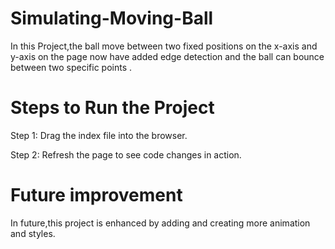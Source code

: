 # Simulating-Moving-Ball
In this Project,the ball move between two fixed positions on the x-axis and y-axis on the page now have added edge detection and the ball can bounce between two specific points .

# Steps to Run the Project
Step 1: Drag the index file into the browser.

Step 2: Refresh the page to see code changes in action.

# Future improvement
In future,this project is enhanced by adding and creating more animation and styles.
